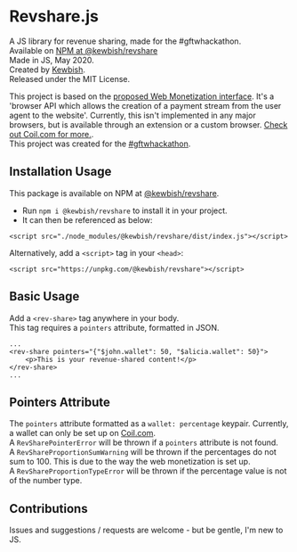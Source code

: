 # Revshare.js
A JS library for revenue sharing, made for the #gftwhackathon.  
Available on [NPM at @kewbish/revshare](https://www.npmjs.com/package/@kewbish/revshare)  
Made in JS, May 2020.  
Created by [Kewbish](https://kewbish.github.io).  
Released under the MIT License.  

This project is based on the [proposed Web Monetization interface](https://webmonetization.org/). It's a 'browser API which allows the creation of a payment stream from the user agent to the website'. Currently, this isn't implemented in any major browsers, but is available through an extension or a custom browser. [Check out Coil.com for more.](https://coil.com).  
This project was created for the [#gftwhackathon](https://dev.to/t/gftwhackathon).

## Installation Usage
This package is available on NPM at [@kewbish/revshare](https://www.npmjs.com/package/@kewbish/revshare).  
- Run `npm i @kewbish/revshare` to install it in your project.  
- It can then be referenced as below:
```
<script src="./node_modules/@kewbish/revshare/dist/index.js"></script>
```

Alternatively, add a `<script>` tag in your `<head>`:  
```
<script src="https://unpkg.com/@kewbish/revshare"></script>
```

## Basic Usage
Add a `<rev-share>` tag anywhere in your body.  
This tag requires a `pointers` attribute, formatted in JSON.  
```
...
<rev-share pointers="{"$john.wallet": 50, "$alicia.wallet": 50}">
    <p>This is your revenue-shared content!</p>
</rev-share>
...
```

## Pointers Attribute
The `pointers` attribute formatted as a `wallet: percentage` keypair. Currently, a wallet can only be set up on [Coil.com](http://coil.com).  
A `RevSharePointerError` will be thrown if a `pointers` attribute is not found.  
A `RevShareProportionSumWarning` will be thrown if the percentages do not sum to 100. This is due to the way the web monetization is set up.  
A `RevShareProportionTypeError` will be thrown if the percentage value is not of the number type.  

## Contributions
Issues and suggestions / requests are welcome - but be gentle, I'm new to JS.  